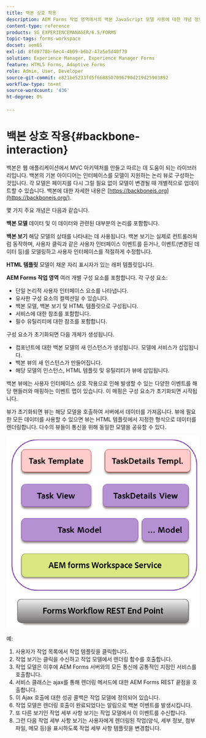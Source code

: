 ```yaml
---
title: 백본 상호 작용
description: AEM Forms 작업 영역에서의 백본 JavaScript 모델 사용에 대한 개념 정보입니다.
content-type: reference
products: SG_EXPERIENCEMANAGER/6.5/FORMS
topic-tags: forms-workspace
docset: aem65
exl-id: 8fd9770b-6ec4-4b09-b6b2-47a5e5d40f79
solution: Experience Manager, Experience Manager Forms
feature: HTML5 Forms, Adaptive Forms
role: Admin, User, Developer
source-git-commit: e821be5233fd5f6688507096790d219d25903892
workflow-type: tm+mt
source-wordcount: '436'
ht-degree: 0%

---
```


# 백본 상호 작용{#backbone-interaction}

백본은 웹 애플리케이션에서 MVC 아키텍처를 만들고 따르는 데 도움이 되는 라이브러리입니다. 백본의 기본 아이디어는 인터페이스를 모델이 지원하는 논리 뷰로 구성하는 것입니다. 각 모델은 페이지를 다시 그릴 필요 없이 모델이 변경될 때 개별적으로 업데이트할 수 있습니다. 백본에 대한 자세한 내용은 [https://backbonejs.org](https://backbonejs.org/).

몇 가지 주요 개념은 다음과 같습니다.

**백본 모델** 데이터 및 이 데이터와 관련된 대부분의 논리를 포함합니다.

**백본 보기** 해당 모델의 상태를 나타내는 데 사용됩니다. 백본 보기는 실제로 컨트롤러처럼 동작하며, 사용자 클릭과 같은 사용자 인터페이스 이벤트를 듣거나, 이벤트(변경된 데이터 등)를 모델링하고 사용자 인터페이스를 적절하게 수정합니다.

**HTML 템플릿** 모델이 채운 자리 표시자가 있는 래퍼 템플릿입니다.

**AEM Forms 작업 영역** 여러 개별 구성 요소를 포함합니다. 각 구성 요소:

* 단일 논리적 사용자 인터페이스 요소를 나타냅니다.
* 유사한 구성 요소의 컬렉션일 수 있습니다.
* 백본 모델, 백본 보기 및 HTML 템플릿으로 구성됩니다.
* 서비스에 대한 참조를 포함합니다.
* 필수 유틸리티에 대한 참조를 포함합니다.

구성 요소가 초기화되면 다음 개체가 생성됩니다.

* 컴포넌트에 대한 백본 모델의 새 인스턴스가 생성됩니다. 모델에 서비스가 삽입됩니다.
* 백본 뷰의 새 인스턴스가 만들어집니다.
* 해당 모델의 인스턴스, HTML 템플릿 및 유틸리티가 뷰에 삽입됩니다.

백본 뷰에는 사용자 인터페이스 상호 작용으로 인해 발생할 수 있는 다양한 이벤트를 해당 핸들러와 매핑하는 이벤트 맵이 있습니다. 이 매핑은 구성 요소가 초기화되면 시작됩니다.

뷰가 초기화되면 뷰는 해당 모델을 호출하여 서버에서 데이터를 가져옵니다. 뷰에 필요한 모든 데이터를 사용할 수 있으면 뷰는 HTML 템플릿에서 지정한 형식으로 데이터를 렌더링합니다. 다수의 뷰들이 통신을 위해 동일한 모델을 공유할 수 있다.

![AEM forms 백본 보기](do-not-localize/aem_forms_workflow.png)

예:

1. 사용자가 작업 목록에서 작업 템플릿을 클릭합니다.
1. 작업 보기는 클릭을 수신하고 작업 모델에서 렌더링 함수를 호출합니다.
1. 작업 모델은 이후에 AEM Forms 서버와의 모든 통신에 공통적인 지점인 서비스를 호출합니다.
1. 서비스 클래스는 ajax를 통해 렌더링 메서드에 대한 AEM Forms REST 끝점을 호출합니다.
1. 이 Ajax 호출에 대한 성공 콜백은 작업 모델에 정의되어 있습니다.
1. 작업 모델은 렌더링 호출이 완료되었다는 알림으로 백본 이벤트를 발생시킵니다.
1. 또 다른 보기인 작업 세부 사항 보기는 작업 모델에서 이 이벤트를 수신합니다.
1. 그런 다음 작업 세부 사항 보기는 사용자에게 렌더링된 작업(양식, 세부 정보, 첨부 파일, 메모 등)을 표시하도록 작업 세부 사항 템플릿을 변경합니다.
